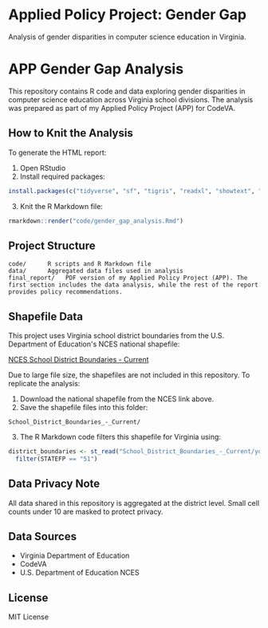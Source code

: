# Applied Policy Project: Gender Gap
Analysis of gender disparities in computer science education in Virginia.
# APP Gender Gap Analysis

This repository contains R code and data exploring gender disparities in computer science education across Virginia school divisions. The analysis was prepared as part of my Applied Policy Project (APP) for CodeVA.

## How to Knit the Analysis

To generate the HTML report:

1. Open RStudio
2. Install required packages:

```r
install.packages(c("tidyverse", "sf", "tigris", "readxl", "showtext", "here"))
```

3. Knit the R Markdown file:

```r
rmarkdown::render("code/gender_gap_analysis.Rmd")
```

## Project Structure

```
code/      R scripts and R Markdown file
data/      Aggregated data files used in analysis
final_report/   PDF version of my Applied Policy Project (APP). The first section includes the data analysis, while the rest of the report provides policy recommendations.
```

## Shapefile Data

This project uses Virginia school district boundaries from the U.S. Department of Education's NCES national shapefile:

[NCES School District Boundaries - Current](https://data-nces.opendata.arcgis.com/datasets/school-district-boundaries-current/explore)

Due to large file size, the shapefiles are not included in this repository. To replicate the analysis:

1. Download the national shapefile from the NCES link above.
2. Save the shapefile files into this folder:

```
School_District_Boundaries_-_Current/
```

3. The R Markdown code filters this shapefile for Virginia using:

```r
district_boundaries <- st_read("School_District_Boundaries_-_Current/your_shapefile.shp") %>%
  filter(STATEFP == "51")
```

## Data Privacy Note

All data shared in this repository is aggregated at the district level. Small cell counts under 10 are masked to protect privacy.

## Data Sources

- Virginia Department of Education
- CodeVA
- U.S. Department of Education NCES

## License

MIT License

